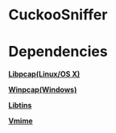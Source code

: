 # CuckooSniffer

# Dependencies

[**Libpcap(Linux/OS X)**](http://www.tcpdump.org/)

[**Winpcap(Windows)**](https://www.winpcap.org/)

[**Libtins**](https://libtins.github.io/)

[**Vmime**](http://www.vmime.org)